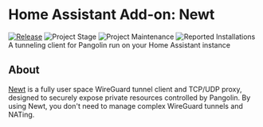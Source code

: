 # Home Assistant Add-on: Newt

[![Release][release-shield]][release]
![Project Stage][project-stage-shield]
![Project Maintenance][maintenance-shield]
![Reported Installations][installations-shield-stable]
A tunneling client for Pangolin run on your Home Assistant instance

## About

[Newt](https://github.com/fosrl/newt) is a fully user space WireGuard
tunnel client and TCP/UDP proxy, designed to securely expose private resources
controlled by Pangolin. By using Newt, you don't need to manage complex
WireGuard tunnels and NATing.

[maintenance-shield]: https://img.shields.io/maintenance/yes/2025.svg
[project-stage-shield]: https://img.shields.io/badge/project%20stage-production%20ready-brightgreen.svg
[release-shield]: https://img.shields.io/badge/version-v2025.9.0-blue.svg
[release]: https://github.com/elcajon-dev/addon-newt/tree/v2025.9.0
[installations-shield-edge]: https://img.shields.io/badge/dynamic/json?url=https%3A%2F%2Fanalytics.home-assistant.io%2Faddons.json&query=%24%5B%22dca9deef_newt%22%5D.total&label=Reported%20Installations&link=https%3A%2F%2Fanalytics.home-assistant.io/add-ons
[installations-shield-stable]: https://img.shields.io/badge/dynamic/json?url=https%3A%2F%2Fanalytics.home-assistant.io%2Faddons.json&query=%24%5B%22a03729f7_newt%22%5D.total&label=Reported%20Installations&link=https%3A%2F%2Fanalytics.home-assistant.io/add-ons
